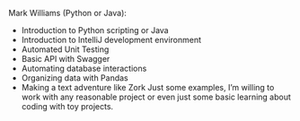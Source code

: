Mark Williams (Python or Java):

* Introduction to Python scripting or Java 
* Introduction to IntelliJ development environment
* Automated Unit Testing
* Basic API with Swagger
* Automating database interactions
* Organizing data with Pandas
* Making a text adventure like Zork
Just some examples, I’m willing to work with any reasonable project or even just some basic learning about coding with toy projects.
